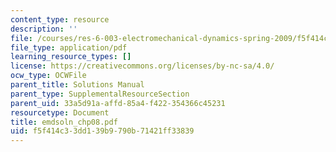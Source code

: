 ```yaml
---
content_type: resource
description: ''
file: /courses/res-6-003-electromechanical-dynamics-spring-2009/f5f414c33dd139b9790b71421ff33839_emdsoln_chp08.pdf
file_type: application/pdf
learning_resource_types: []
license: https://creativecommons.org/licenses/by-nc-sa/4.0/
ocw_type: OCWFile
parent_title: Solutions Manual
parent_type: SupplementalResourceSection
parent_uid: 33a5d91a-affd-85a4-f422-354366c45231
resourcetype: Document
title: emdsoln_chp08.pdf
uid: f5f414c3-3dd1-39b9-790b-71421ff33839
---
```

